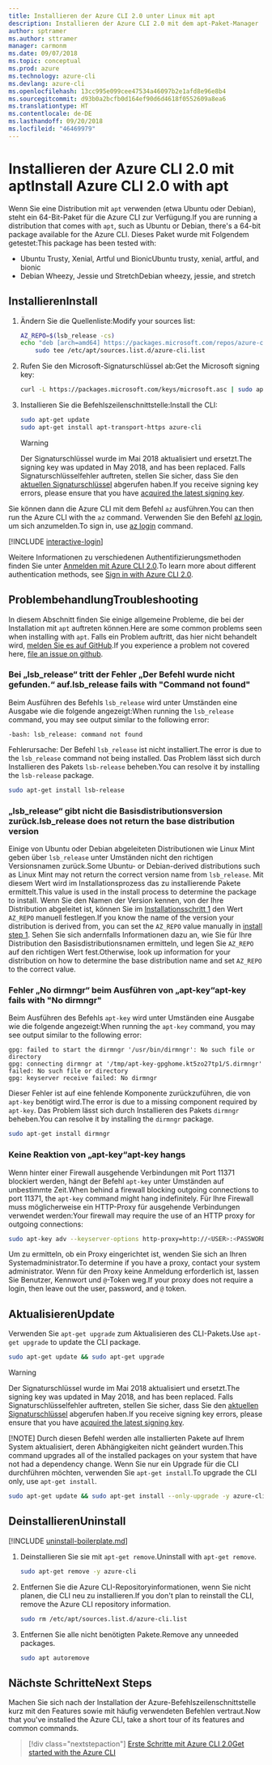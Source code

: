 ```yaml
---
title: Installieren der Azure CLI 2.0 unter Linux mit apt
description: Installieren der Azure CLI 2.0 mit dem apt-Paket-Manager
author: sptramer
ms.author: sttramer
manager: carmonm
ms.date: 09/07/2018
ms.topic: conceptual
ms.prod: azure
ms.technology: azure-cli
ms.devlang: azure-cli
ms.openlocfilehash: 13cc995e099cee47534a46097b2e1afd8e96e8b4
ms.sourcegitcommit: d93b0a2bcfb0d164ef90d6d4618f0552609a8ea6
ms.translationtype: HT
ms.contentlocale: de-DE
ms.lasthandoff: 09/20/2018
ms.locfileid: "46469979"
---
```

# <a name="install-azure-cli-20-with-apt"></a><span data-ttu-id="6c52a-103">Installieren der Azure CLI 2.0 mit apt</span><span class="sxs-lookup"><span data-stu-id="6c52a-103">Install Azure CLI 2.0 with apt</span></span>

<span data-ttu-id="6c52a-104">Wenn Sie eine Distribution mit `apt` verwenden (etwa Ubuntu oder Debian), steht ein 64-Bit-Paket für die Azure CLI zur Verfügung.</span><span class="sxs-lookup"><span data-stu-id="6c52a-104">If you are running a distribution that comes with `apt`, such as Ubuntu or Debian, there's a 64-bit package available for the Azure CLI.</span></span> <span data-ttu-id="6c52a-105">Dieses Paket wurde mit Folgendem getestet:</span><span class="sxs-lookup"><span data-stu-id="6c52a-105">This package has been tested with:</span></span>

* <span data-ttu-id="6c52a-106">Ubuntu Trusty, Xenial, Artful und Bionic</span><span class="sxs-lookup"><span data-stu-id="6c52a-106">Ubuntu trusty, xenial, artful, and bionic</span></span>
* <span data-ttu-id="6c52a-107">Debian Wheezy, Jessie und Stretch</span><span class="sxs-lookup"><span data-stu-id="6c52a-107">Debian wheezy, jessie, and stretch</span></span>

## <a name="install"></a><span data-ttu-id="6c52a-108">Installieren</span><span class="sxs-lookup"><span data-stu-id="6c52a-108">Install</span></span>

1. <div id="install-step-1"/><span data-ttu-id="6c52a-109">Ändern Sie die Quellenliste:</span><span class="sxs-lookup"><span data-stu-id="6c52a-109">Modify your sources list:</span></span>

    ```bash
    AZ_REPO=$(lsb_release -cs)
    echo "deb [arch=amd64] https://packages.microsoft.com/repos/azure-cli/ $AZ_REPO main" | \
        sudo tee /etc/apt/sources.list.d/azure-cli.list
    ```

2. <div id="signingKey"/><span data-ttu-id="6c52a-110">Rufen Sie den Microsoft-Signaturschlüssel ab:</span><span class="sxs-lookup"><span data-stu-id="6c52a-110">Get the Microsoft signing key:</span></span>

   ```bash
   curl -L https://packages.microsoft.com/keys/microsoft.asc | sudo apt-key add -
   ```

3. <span data-ttu-id="6c52a-111">Installieren Sie die Befehlszeilenschnittstelle:</span><span class="sxs-lookup"><span data-stu-id="6c52a-111">Install the CLI:</span></span>

   ```bash
   sudo apt-get update
   sudo apt-get install apt-transport-https azure-cli
   ```

   > [!WARNING]
   > <span data-ttu-id="6c52a-112">Der Signaturschlüssel wurde im Mai 2018 aktualisiert und ersetzt.</span><span class="sxs-lookup"><span data-stu-id="6c52a-112">The signing key was updated in May 2018, and has been replaced.</span></span> <span data-ttu-id="6c52a-113">Falls Signaturschlüsselfehler auftreten, stellen Sie sicher, dass Sie den [aktuellen Signaturschlüssel](#signingKey) abgerufen haben.</span><span class="sxs-lookup"><span data-stu-id="6c52a-113">If you receive signing key errors, please ensure that you have [acquired the latest signing key](#signingKey).</span></span>

<span data-ttu-id="6c52a-114">Sie können dann die Azure CLI mit dem Befehl `az` ausführen.</span><span class="sxs-lookup"><span data-stu-id="6c52a-114">You can then run the Azure CLI with the `az` command.</span></span> <span data-ttu-id="6c52a-115">Verwenden Sie den Befehl [az login](/cli/azure/reference-index#az-login), um sich anzumelden.</span><span class="sxs-lookup"><span data-stu-id="6c52a-115">To sign in, use [az login](/cli/azure/reference-index#az-login) command.</span></span>

[!INCLUDE [interactive-login](includes/interactive-login.md)]

<span data-ttu-id="6c52a-116">Weitere Informationen zu verschiedenen Authentifizierungsmethoden finden Sie unter [Anmelden mit Azure CLI 2.0](authenticate-azure-cli.md).</span><span class="sxs-lookup"><span data-stu-id="6c52a-116">To learn more about different authentication methods, see [Sign in with Azure CLI 2.0](authenticate-azure-cli.md).</span></span>

## <a name="troubleshooting"></a><span data-ttu-id="6c52a-117">Problembehandlung</span><span class="sxs-lookup"><span data-stu-id="6c52a-117">Troubleshooting</span></span>

<span data-ttu-id="6c52a-118">In diesem Abschnitt finden Sie einige allgemeine Probleme, die bei der Installation mit `apt` auftreten können.</span><span class="sxs-lookup"><span data-stu-id="6c52a-118">Here are some common problems seen when installing with `apt`.</span></span> <span data-ttu-id="6c52a-119">Falls ein Problem auftritt, das hier nicht behandelt wird, [melden Sie es auf GitHub](https://github.com/Azure/azure-cli/issues).</span><span class="sxs-lookup"><span data-stu-id="6c52a-119">If you experience a problem not covered here, [file an issue on github](https://github.com/Azure/azure-cli/issues).</span></span>

### <a name="lsbrelease-fails-with-command-not-found"></a><span data-ttu-id="6c52a-120">Bei „lsb_release“ tritt der Fehler „Der Befehl wurde nicht gefunden.“ auf.</span><span class="sxs-lookup"><span data-stu-id="6c52a-120">lsb_release fails with "Command not found"</span></span>

<span data-ttu-id="6c52a-121">Beim Ausführen des Befehls `lsb_release` wird unter Umständen eine Ausgabe wie die folgende angezeigt:</span><span class="sxs-lookup"><span data-stu-id="6c52a-121">When running the `lsb_release` command, you may see output similar to the following error:</span></span>

```output
-bash: lsb_release: command not found
```

<span data-ttu-id="6c52a-122">Fehlerursache: Der Befehl `lsb_release` ist nicht installiert.</span><span class="sxs-lookup"><span data-stu-id="6c52a-122">The error is due to the `lsb_release` command not being installed.</span></span> <span data-ttu-id="6c52a-123">Das Problem lässt sich durch Installieren des Pakets `lsb-release` beheben.</span><span class="sxs-lookup"><span data-stu-id="6c52a-123">You can resolve it by installing the `lsb-release` package.</span></span>

```bash
sudo apt-get install lsb-release
```

### <a name="lsbrelease-does-not-return-the-base-distribution-version"></a><span data-ttu-id="6c52a-124">„lsb_release“ gibt nicht die Basisdistributionsversion zurück.</span><span class="sxs-lookup"><span data-stu-id="6c52a-124">lsb_release does not return the base distribution version</span></span>

<span data-ttu-id="6c52a-125">Einige von Ubuntu oder Debian abgeleiteten Distributionen wie Linux Mint geben über `lsb_release` unter Umständen nicht den richtigen Versionsnamen zurück.</span><span class="sxs-lookup"><span data-stu-id="6c52a-125">Some Ubuntu- or Debian-derived distributions such as Linux Mint may not return the correct version name from `lsb_release`.</span></span> <span data-ttu-id="6c52a-126">Mit diesem Wert wird im Installationsprozess das zu installierende Pakete ermittelt.</span><span class="sxs-lookup"><span data-stu-id="6c52a-126">This value is used in the install process to determine the package to install.</span></span> <span data-ttu-id="6c52a-127">Wenn Sie den Namen der Version kennen, von der Ihre Distribution abgeleitet ist, können Sie im [Installationsschritt 1](#install-step-1) den Wert `AZ_REPO` manuell festlegen.</span><span class="sxs-lookup"><span data-stu-id="6c52a-127">If you know the name of the version your distribution is derived from, you can set the `AZ_REPO` value manually in [install step 1](#install-step-1).</span></span> <span data-ttu-id="6c52a-128">Sehen Sie sich andernfalls Informationen dazu an, wie Sie für Ihre Distribution den Basisdistributionsnamen ermitteln, und legen Sie `AZ_REPO` auf den richtigen Wert fest.</span><span class="sxs-lookup"><span data-stu-id="6c52a-128">Otherwise, look up information for your distribution on how to determine the base distribution name and set `AZ_REPO` to the correct value.</span></span>

### <a name="apt-key-fails-with-no-dirmngr"></a><span data-ttu-id="6c52a-129">Fehler „No dirmngr“ beim Ausführen von „apt-key“</span><span class="sxs-lookup"><span data-stu-id="6c52a-129">apt-key fails with "No dirmngr"</span></span>

<span data-ttu-id="6c52a-130">Beim Ausführen des Befehls `apt-key` wird unter Umständen eine Ausgabe wie die folgende angezeigt:</span><span class="sxs-lookup"><span data-stu-id="6c52a-130">When running the `apt-key` command, you may see output similar to the following error:</span></span>

```output
gpg: failed to start the dirmngr '/usr/bin/dirmngr': No such file or directory
gpg: connecting dirmngr at '/tmp/apt-key-gpghome.kt5zo27tp1/S.dirmngr' failed: No such file or directory
gpg: keyserver receive failed: No dirmngr
```

<span data-ttu-id="6c52a-131">Dieser Fehler ist auf eine fehlende Komponente zurückzuführen, die von `apt-key` benötigt wird.</span><span class="sxs-lookup"><span data-stu-id="6c52a-131">The error is due to a missing component required by `apt-key`.</span></span> <span data-ttu-id="6c52a-132">Das Problem lässt sich durch Installieren des Pakets `dirmngr` beheben.</span><span class="sxs-lookup"><span data-stu-id="6c52a-132">You can resolve it by installing the `dirmngr` package.</span></span>

```bash
sudo apt-get install dirmngr
```

### <a name="apt-key-hangs"></a><span data-ttu-id="6c52a-133">Keine Reaktion von „apt-key“</span><span class="sxs-lookup"><span data-stu-id="6c52a-133">apt-key hangs</span></span>

<span data-ttu-id="6c52a-134">Wenn hinter einer Firewall ausgehende Verbindungen mit Port 11371 blockiert werden, hängt der Befehl `apt-key` unter Umständen auf unbestimmte Zeit.</span><span class="sxs-lookup"><span data-stu-id="6c52a-134">When behind a firewall blocking outgoing connections to port 11371, the `apt-key` command might hang indefinitely.</span></span> <span data-ttu-id="6c52a-135">Für Ihre Firewall muss möglicherweise ein HTTP-Proxy für ausgehende Verbindungen verwendet werden:</span><span class="sxs-lookup"><span data-stu-id="6c52a-135">Your firewall may require the use of an HTTP proxy for outgoing connections:</span></span>

```bash
sudo apt-key adv --keyserver-options http-proxy=http://<USER>:<PASSWORD>@<PROXY-HOST>:<PROXY-PORT>/ --keyserver packages.microsoft.com --recv-keys 52E16F86FEE04B979B07E28DB02C46DF417A0893
```

<span data-ttu-id="6c52a-136">Um zu ermitteln, ob ein Proxy eingerichtet ist, wenden Sie sich an Ihren Systemadministrator.</span><span class="sxs-lookup"><span data-stu-id="6c52a-136">To determine if you have a proxy, contact your system administrator.</span></span> <span data-ttu-id="6c52a-137">Wenn für den Proxy keine Anmeldung erforderlich ist, lassen Sie Benutzer, Kennwort und `@`-Token weg.</span><span class="sxs-lookup"><span data-stu-id="6c52a-137">If your proxy does not require a login, then leave out the user, password, and `@` token.</span></span>

## <a name="update"></a><span data-ttu-id="6c52a-138">Aktualisieren</span><span class="sxs-lookup"><span data-stu-id="6c52a-138">Update</span></span>

<span data-ttu-id="6c52a-139">Verwenden Sie `apt-get upgrade` zum Aktualisieren des CLI-Pakets.</span><span class="sxs-lookup"><span data-stu-id="6c52a-139">Use `apt-get upgrade` to update the CLI package.</span></span>

   ```bash
   sudo apt-get update && sudo apt-get upgrade
   ```

> [!WARNING]
> <span data-ttu-id="6c52a-140">Der Signaturschlüssel wurde im Mai 2018 aktualisiert und ersetzt.</span><span class="sxs-lookup"><span data-stu-id="6c52a-140">The signing key was updated in May 2018, and has been replaced.</span></span> <span data-ttu-id="6c52a-141">Falls Signaturschlüsselfehler auftreten, stellen Sie sicher, dass Sie den [aktuellen Signaturschlüssel](#signingKey) abgerufen haben.</span><span class="sxs-lookup"><span data-stu-id="6c52a-141">If you receive signing key errors, please ensure that you have [acquired the latest signing key](#signingKey).</span></span>
>
> [!NOTE]
> <span data-ttu-id="6c52a-142">Durch diesen Befehl werden alle installierten Pakete auf Ihrem System aktualisiert, deren Abhängigkeiten nicht geändert wurden.</span><span class="sxs-lookup"><span data-stu-id="6c52a-142">This command upgrades all of the installed packages on your system that have not had a dependency change.</span></span>
> <span data-ttu-id="6c52a-143">Wenn Sie nur ein Upgrade für die CLI durchführen möchten, verwenden Sie `apt-get install`.</span><span class="sxs-lookup"><span data-stu-id="6c52a-143">To upgrade the CLI only, use `apt-get install`.</span></span>
> ```bash
> sudo apt-get update && sudo apt-get install --only-upgrade -y azure-cli
> ```

## <a name="uninstall"></a><span data-ttu-id="6c52a-144">Deinstallieren</span><span class="sxs-lookup"><span data-stu-id="6c52a-144">Uninstall</span></span>

[!INCLUDE [uninstall-boilerplate.md](includes/uninstall-boilerplate.md)]

1. <span data-ttu-id="6c52a-145">Deinstallieren Sie sie mit `apt-get remove`.</span><span class="sxs-lookup"><span data-stu-id="6c52a-145">Uninstall with `apt-get remove`.</span></span>

    ```bash
    sudo apt-get remove -y azure-cli
    ```

2. <span data-ttu-id="6c52a-146">Entfernen Sie die Azure CLI-Repositoryinformationen, wenn Sie nicht planen, die CLI neu zu installieren.</span><span class="sxs-lookup"><span data-stu-id="6c52a-146">If you don't plan to reinstall the CLI, remove the Azure CLI repository information.</span></span>

   ```bash
   sudo rm /etc/apt/sources.list.d/azure-cli.list
   ```

3. <span data-ttu-id="6c52a-147">Entfernen Sie alle nicht benötigten Pakete.</span><span class="sxs-lookup"><span data-stu-id="6c52a-147">Remove any unneeded packages.</span></span>

   ```bash
   sudo apt autoremove
   ```

## <a name="next-steps"></a><span data-ttu-id="6c52a-148">Nächste Schritte</span><span class="sxs-lookup"><span data-stu-id="6c52a-148">Next Steps</span></span>

<span data-ttu-id="6c52a-149">Machen Sie sich nach der Installation der Azure-Befehlszeilenschnittstelle kurz mit den Features sowie mit häufig verwendeten Befehlen vertraut.</span><span class="sxs-lookup"><span data-stu-id="6c52a-149">Now that you've installed the Azure CLI, take a short tour of its features and common commands.</span></span>

> [!div class="nextstepaction"]
> [<span data-ttu-id="6c52a-150">Erste Schritte mit Azure CLI 2.0</span><span class="sxs-lookup"><span data-stu-id="6c52a-150">Get started with the Azure CLI</span></span>](get-started-with-azure-cli.md)